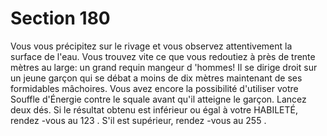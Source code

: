 # Section 180

Vous vous précipitez sur le rivage et vous observez attentivement la surface de l'eau.
Vous trouvez vite ce que vous redoutiez à près de trente mètres au large: un grand requin
mangeur d 'hommes! Il se dirige droit sur un jeune garçon qui se débat a moins de dix
mètres maintenant de ses formidables mâchoires. Vous avez encore la possibilité
d'utiliser votre Souffle d'Énergie  contre le squale avant qu'il atteigne le garçon. Lancez
deux dés.  Si le résultat obtenu est inférieur ou égal à votre HABILETÉ, rendez -vous au
123 . S'il est supérieur, rendez -vous au  255 .